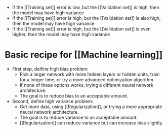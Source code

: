 - If the [[Training set]] error is low, but the [[Validation set]] is high, then the model may have high variance 
- If the [[Training set]] error is high, but the [[Validation set]] is also high, then the model may have high variance 
- If the [[Training set]] error is high, but the [[Validation set]] is even higher, then the model may have high variance 
# Basic recipe for [[Machine learning]]
- First step, deifine high bias problem:
	- Pick a larger network with more hidden layers or hidden units, train for a longer time, or try a more advanced optimization algorithm.
	- If none of these options works, trying a different neural network architecture.
	- The goal is to reduce bias to an acceptable amount.
- Second, define high variance problem:
	- Get more data, using [[Regularization]], or trying a more appropriate neural network architecture.
	- The goal is to reduce variance to an acceptable amount.
	- [[Regularization]] can reduce variance but can increase bias slightly.